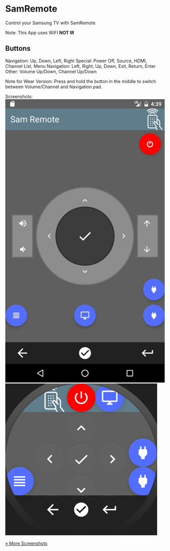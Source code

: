 # SamRemote
Control your Samsung TV with SamRemote

Note: This App uses WiFI **NOT IR**

## Buttons
Navigation: Up, Down, Left, Right
Special: Power Off, Source, HDMI, Channel List, Menu
Navigation: Left, Right, Up, Down, Exit, Return, Enter
Other: Volume Up/Down, Channel Up/Down

Note for Wear Version: Press and hold the button in the middle to switch between Volume/Channel and Navigation pad.

Screenshots:
![Nexus 5X (Android N)](/Screenshots/Nexus5X_N.png?raw=true "Nexus 5X")
![Android Wear Round](/Screenshots/Wear_Round_Big.png?raw=true "Android Wear")

[» More Screenshots](/Screenshots/)
